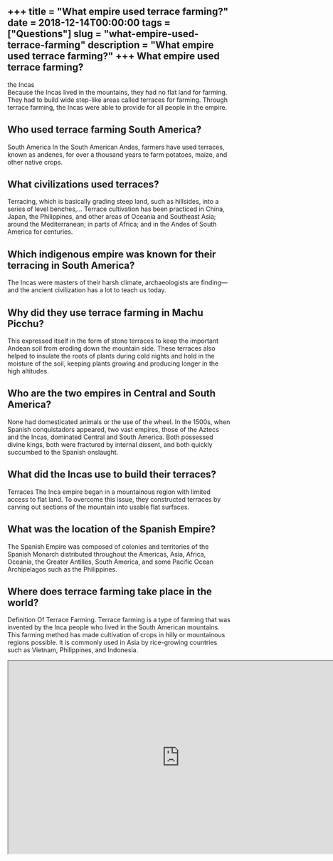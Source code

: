 +++
title = "What empire used terrace farming?"
date = 2018-12-14T00:00:00
tags = ["Questions"]
slug = "what-empire-used-terrace-farming"
description = "What empire used terrace farming?"
+++
What empire used terrace farming?
---------------------------------

the Incas  
Because the Incas lived in the mountains, they had no flat land for farming. They had to build wide step-like areas called terraces for farming. Through terrace farming, the Incas were able to provide for all people in the empire.

Who used terrace farming South America?
---------------------------------------

South America In the South American Andes, farmers have used terraces, known as andenes, for over a thousand years to farm potatoes, maize, and other native crops.

What civilizations used terraces?
---------------------------------

Terracing, which is basically grading steep land, such as hillsides, into a series of level benches,… Terrace cultivation has been practiced in China, Japan, the Philippines, and other areas of Oceania and Southeast Asia; around the Mediterranean; in parts of Africa; and in the Andes of South America for centuries.

Which indigenous empire was known for their terracing in South America?
-----------------------------------------------------------------------

The Incas were masters of their harsh climate, archaeologists are finding—and the ancient civilization has a lot to teach us today.

Why did they use terrace farming in Machu Picchu?
-------------------------------------------------

This expressed itself in the form of stone terraces to keep the important Andean soil from eroding down the mountain side. These terraces also helped to insulate the roots of plants during cold nights and hold in the moisture of the soil, keeping plants growing and producing longer in the high altitudes.

Who are the two empires in Central and South America?
-----------------------------------------------------

None had domesticated animals or the use of the wheel. In the 1500s, when Spanish conquistadors appeared, two vast empires, those of the Aztecs and the Incas, dominated Central and South America. Both possessed divine kings, both were fractured by internal dissent, and both quickly succumbed to the Spanish onslaught.

What did the Incas use to build their terraces?
-----------------------------------------------

Terraces The Inca empire began in a mountainous region with limited access to flat land. To overcome this issue, they constructed terraces by carving out sections of the mountain into usable flat surfaces.

What was the location of the Spanish Empire?
--------------------------------------------

The Spanish Empire was composed of colonies and territories of the Spanish Monarch distributed throughout the Americas, Asia, Africa, Oceania, the Greater Antilles, South America, and some Pacific Ocean Archipelagos such as the Philippines.

Where does terrace farming take place in the world?
---------------------------------------------------

Definition Of Terrace Farming. Terrace farming is a type of farming that was invented by the Inca people who lived in the South American mountains. This farming method has made cultivation of crops in hilly or mountainous regions possible. It is commonly used in Asia by rice-growing countries such as Vietnam, Philippines, and Indonesia.

<iframe allow="accelerometer; autoplay; clipboard-write; encrypted-media; gyroscope; picture-in-picture" allowfullscreen="" class="__youtube_prefs__  epyt-is-override  no-lazyload" data-no-lazy="1" data-origheight="433" data-origwidth="770" data-skipgform_ajax_framebjll="" height="433" id="_ytid_41362" loading="lazy" src="https://www.youtube.com/embed/UULp33MNNNE?enablejsapi=1&autoplay=0&cc_load_policy=0&cc_lang_pref=&iv_load_policy=1&loop=0&modestbranding=0&rel=1&fs=1&playsinline=0&autohide=2&theme=dark&color=red&controls=1&" title="YouTube player" width="770"></iframe>